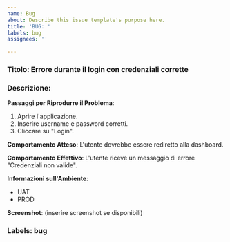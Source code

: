 ```yaml
---
name: Bug
about: Describe this issue template's purpose here.
title: 'BUG: '
labels: bug
assignees: ''

---
```


### Titolo: Errore durante il login con credenziali corrette

### Descrizione:
**Passaggi per Riprodurre il Problema**:
1. Aprire l'applicazione.
2. Inserire username e password corretti.
3. Cliccare su "Login".

**Comportamento Atteso**:
L'utente dovrebbe essere rediretto alla dashboard.

**Comportamento Effettivo**:
L'utente riceve un messaggio di errore "Credenziali non valide".

**Informazioni sull'Ambiente**:
- UAT
- PROD

**Screenshot**:
(inserire screenshot se disponibili)

### Labels: bug
